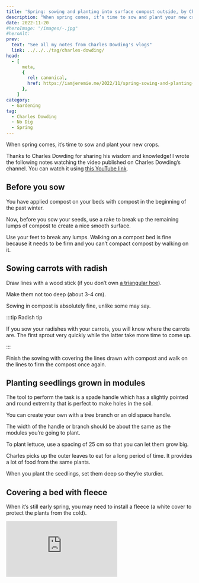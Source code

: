 ```yaml
---
title: 'Spring: sowing and planting into surface compost outside, by Charles Dowding'
description: "When spring comes, it’s time to sow and plant your new crops."
date: 2022-11-20
#heroImage: "/images/-.jpg"
#heroAlt:
prev:
  text: "See all my notes from Charles Dowding's vlogs"
  link: ../../../tag/charles-dowding/
head:
  - [
      meta,
      {
        rel: canonical,
        href: https://iamjeremie.me/2022/11/spring-sowing-and-planting-charles-dowding,
      },
    ]
category:
  - Gardening
tag:
  - Charles Dowding
  - No Dig
  - Spring
---
```


When spring comes, it’s time to sow and plant your new crops.

Thanks to Charles Dowding for sharing his wisdom and knowledge! I wrote the following notes watching the video published on Charles Dowding’s channel. You can watch it using [this YouTube link](https://www.youtube.com/watch?v=qZs17nwxgtg).

## Before you sow

You have applied compost on your beds with compost in the beginning of the past winter.

Now, before you sow your seeds, use a rake to break up the remaining lumps of compost to create a nice smooth surface.

Use your feet to break any lumps. Walking on a compost bed is fine because it needs to be firm and you can’t compact compost by walking on it.

## Sowing carrots with radish

Draw lines with a wood stick (if you don’t own [a triangular hoe](https://www.google.com/search?q=triangular+hoe)).

Make them not too deep (about 3-4 cm).

Sowing in compost is absolutely fine, unlike some may say.

:::tip Radish tip

If you sow your radishes with your carrots, you will know where the carrots are. The first sprout very quickly while the latter take more time to come up.

:::

Finish the sowing with covering the lines drawn with compost and walk on the lines to firm the compost once again.

## Planting seedlings grown in modules

The tool to perform the task is a spade handle which has a slightly pointed and round extremity that is perfect to make holes in the soil.

You can create your own with a tree branch or an old space handle.

The width of the handle or branch should be about the same as the modules you’re going to plant.

To plant lettuce, use a spacing of 25 cm so that you can let them grow big.

Charles picks up the outer leaves to eat for a long period of time. It provides a lot of food from the same plants.

When you plant the seedlings, set them deep so they’re sturdier.

## Covering a bed with fleece

When it’s still early spring, you may need to install a fleece (a white cover to protect the plants from the cold).

<!-- markdownlint-disable MD033 -->
<p class="newsletter-wrapper"><iframe class="newsletter-embed" src="https://iamjeremie.substack.com/embed" frameborder="0" scrolling="no"></iframe></p>
